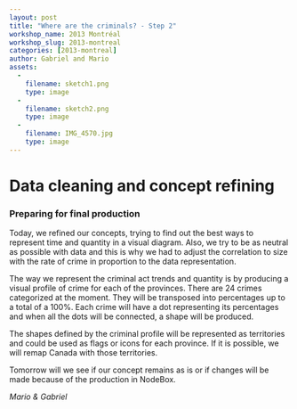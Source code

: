 ```yaml
---
layout: post
title: "Where are the criminals? - Step 2"
workshop_name: 2013 Montréal
workshop_slug: 2013-montreal
categories: [2013-montreal]
author: Gabriel and Mario 
assets:
  -
    filename: sketch1.png
    type: image
  -
    filename: sketch2.png
    type: image
  -
    filename: IMG_4570.jpg
    type: image
---
```

# Data cleaning and concept refining

### Preparing for final production

Today, we refined our concepts, trying to find out the best ways to represent time and quantity in a visual diagram. Also, we try to be as neutral as possible with data and this is why we had to adjust the correlation to size with the rate of crime in proportion to the data representation.

The way we represent the criminal act trends and quantity is by producing a visual profile of crime for each of the provinces. There are 24 crimes categorized at the moment. They will be transposed into percentages up to a total of a 100%. Each crime will have a dot representing its percentages and when all the dots will be connected, a shape will be produced.

The shapes defined by the criminal profile will be represented as territories and could be used as flags or icons for each province. If it is possible, we will remap Canada with those territories.

Tomorrow will we see if our concept remains as is or if changes will be made because of the production in NodeBox.

*Mario & Gabriel*
